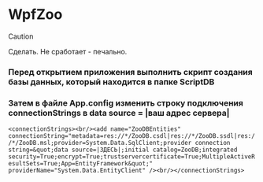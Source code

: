 # WpfZoo

> [!CAUTION]
> Сделать. Не сработает - печально.

### Перед открытием приложения выполнить скрипт создания базы данных, который находится в папке ScriptDB
### Затем в файле App.config изменить строку подключения connectionStrings в data source = |ваш адрес сервера|
```<connectionStrings><br/><add name="ZooDBEntities" connectionString="metadata=res://*/ZooDB.csdl|res://*/ZooDB.ssdl|res://*/ZooDB.msl;provider=System.Data.SqlClient;provider connection string=&quot;data source=|ЗДЕСЬ|;initial catalog=ZooDB;integrated security=True;encrypt=True;trustservercertificate=True;MultipleActiveResultSets=True;App=EntityFramework&quot;" providerName="System.Data.EntityClient" /><br/></connectionStrings>```

